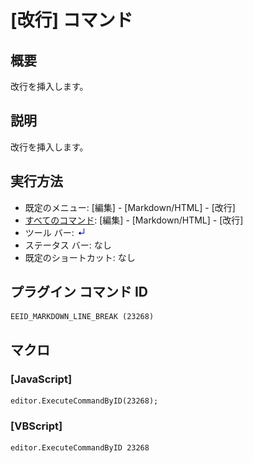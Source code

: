 # \[改行\] コマンド

## 概要

改行を挿入します。

## 説明

改行を挿入します。

## 実行方法

- 既定のメニュー: \[編集\] \- \[Markdown/HTML\] \- \[改行\]
- [すべてのコマンド](../../glossary/allcommands): \[編集\] \- \[Markdown/HTML\] \- \[改行\]
- ツール バー: ![](../../images/markdown_line_break.png)
- ステータス バー: なし
- 既定のショートカット: なし

## プラグイン コマンド ID

```
EEID_MARKDOWN_LINE_BREAK (23268)
```

## マクロ

### \[JavaScript\]

```
editor.ExecuteCommandByID(23268);
```

### \[VBScript\]

```
editor.ExecuteCommandByID 23268
```
